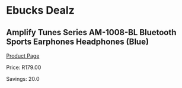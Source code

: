 
# Ebucks Dealz
## Amplify Tunes Series AM-1008-BL Bluetooth Sports Earphones Headphones (Blue)
[Product Page](https://www.ebucks.com/web/shop/productSelected.do?prodId=1161783538&catId=714948688)

Price: R179.00

Savings: 20.0


	